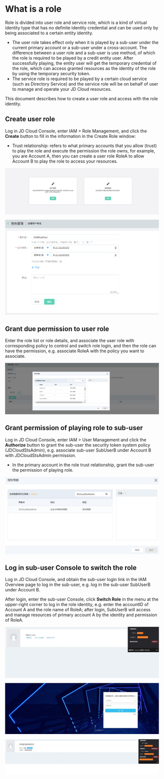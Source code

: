 # What is a role

Role is divided into user role and service role, which is a kind of virtual identity type that has no definite identity credential and can be used only by being associated to a certain entity identity.

 - The user role takes effect only when it is played by a sub-user under the current primary account or a sub-user under a cross-account. The difference between a user role and a sub-user is use method, of which the role is required to be played by a credit entity user. After successfully playing, the entity user will get the temporary credential of the role, which can access granted resources as the identity of the role by using the temporary security token.
 - The service role is required to be played by a certain cloud service (such as Directory Service) and the service role will be on behalf of user to manage and operate your JD Cloud resources.

This document describes how to create a user role and access with the role identity.

## Create user role

Log in JD Cloud Console, enter IAM > Role Management, and click the **Create** button to fill in the information in the Create Role window:
 
  - Trust relationship: refers to what primary accounts that you allow (trust) to play the role and execute the permission the role owns, for example, you are Account A, then you can create a user role RoleA to allow Account B to play the role to access your resources.

![角色类型选择页面](../../../../image/IAM/RoleManagement/角色类型选择页面.jpg)

![创建用户角色页面](../../../../image/IAM/RoleManagement/创建用户角色页面.png)

## Grant due permission to user role

Enter the role list or role details, and associate the user role with corresponding policy to control and switch role login, and then the role can have the permission, e.g. associate RoleA with the policy you want to associate.

![为角色授权](../../../../image/IAM/RoleManagement/为角色授权.jpg)

## Grant permission of playing role to sub-user

Log in JD Cloud Console, enter IAM > User Management and click the **Authorize** button to grant the sub-user the security token system policy (JDCloudStsAdmin), e.g. associate sub-user SubUserB under Account B with JDCloudStsAdmin permission.
 
  - In the primary account in the role trust relationship, grant the sub-user the permission of playing role.

![授予子用户STS权限](../../../../image/IAM/RoleManagement/授予子用户STS权限.jpg)


## Log in sub-user Console to switch the role

Log in JD Cloud Console, and obtain the sub-user login link in the IAM Overview page to log in the sub-user, e.g. log in the sub-user SubUserB under Account B.
 
After login, enter the sub-user Console, click **Switch Role** in the menu at the upper-right corner to log in the role identity, e.g. enter the accountID of Account A and the role name of RoleA; after login, SubUserB will access and manage resources of primary account A by the identity and permission of RoleA.

![切换角色](../../../../image/IAM/RoleManagement/切换角色.jpg)

![角色登录页](../../../../image/IAM/RoleManagement/角色登录页.jpg)

![角色概览页](../../../../image/IAM/RoleManagement/角色概览页.jpg)



